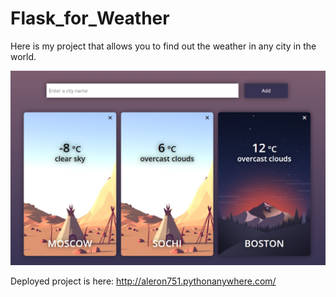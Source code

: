 # Flask_for_Weather
Here is my project that allows you to find out the weather in any city in the world.

![](images/img_Flask.PNG)


Deployed project is here: http://aleron751.pythonanywhere.com/



